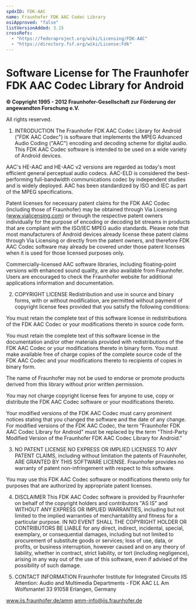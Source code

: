 ```yaml
---
spdxID: FDK-AAC
name: Fraunhofer FDK AAC Codec Library
osiApproved: "false"
listVersionAdded: 3.15
crossRefs: 
  - "https://fedoraproject.org/wiki/Licensing/FDK-AAC"
  - "https://directory.fsf.org/wiki/License:Fdk"
---
```


# Software License for The Fraunhofer FDK AAC Codec Library for Android

**© Copyright 1995 - 2012 Fraunhofer-Gesellschaft zur Förderung der angewandten Forschung e.V.**

All rights reserved.

1. INTRODUCTION
  The Fraunhofer FDK AAC Codec Library for Android ("FDK AAC Codec") is software that implements the MPEG Advanced Audio Coding ("AAC") encoding and decoding scheme for digital audio. This FDK AAC Codec software is intended to be used on a wide variety of Android devices.

  AAC's HE-AAC and HE-AAC v2 versions are regarded as today's most efficient general perceptual audio codecs. AAC-ELD is considered the best-performing full-bandwidth communications codec by independent studies and is widely deployed. AAC has been standardized by ISO and IEC as part of the MPEG specifications.

  Patent licenses for necessary patent claims for the FDK AAC Codec (including those of Fraunhofer) may be obtained through Via Licensing (www.vialicensing.com) or through the respective patent owners individually for the purpose of encoding or decoding bit streams in products that are compliant with the ISO/IEC MPEG audio standards. Please note that most manufacturers of Android devices already license these patent claims through Via Licensing or directly from the patent owners, and therefore FDK AAC Codec software may already be covered under those patent licenses when it is used for those licensed purposes only.

  Commercially-licensed AAC software libraries, including floating-point versions with enhanced sound quality, are also available from Fraunhofer. Users are encouraged to check the Fraunhofer website for additional applications information and documentation.

2. COPYRIGHT LICENSE
  Redistribution and use in source and binary forms, with or without modification, are permitted without payment of copyright license fees provided that you satisfy the following conditions:

  You must retain the complete text of this software license in redistributions of the FDK AAC Codec or your modifications thereto in source code form.

  You must retain the complete text of this software license in the documentation and/or other materials provided with redistributions of the FDK AAC Codec or your modifications thereto in binary form. You must make available free of charge copies of the complete source code of the FDK AAC Codec and your modifications thereto to recipients of copies in binary form.

  The name of Fraunhofer may not be used to endorse or promote products derived from this library without prior written permission.

  You may not charge copyright license fees for anyone to use, copy or distribute the FDK AAC Codec software or your modifications thereto.

  Your modified versions of the FDK AAC Codec must carry prominent notices stating that you changed the software and the date of any change. For modified versions of the FDK AAC Codec, the term "Fraunhofer FDK AAC Codec Library for Android" must be replaced by the term "Third-Party Modified Version of the Fraunhofer FDK AAC Codec Library for Android."

3. NO PATENT LICENSE
  NO EXPRESS OR IMPLIED LICENSES TO ANY PATENT CLAIMS, including without limitation the patents of Fraunhofer, ARE GRANTED BY THIS SOFTWARE LICENSE. Fraunhofer provides no warranty of patent non-infringement with respect to this software.

  You may use this FDK AAC Codec software or modifications thereto only for purposes that are authorized by appropriate patent licenses.

4. DISCLAIMER
  This FDK AAC Codec software is provided by Fraunhofer on behalf of the copyright holders and contributors "AS IS" and WITHOUT ANY EXPRESS OR IMPLIED WARRANTIES, including but not limited to the implied warranties of merchantability and fitness for a particular purpose. IN NO EVENT SHALL THE COPYRIGHT HOLDER OR CONTRIBUTORS BE LIABLE for any direct, indirect, incidental, special, exemplary, or consequential damages, including but not limited to procurement of substitute goods or services; loss of use, data, or profits, or business interruption, however caused and on any theory of liability, whether in contract, strict liability, or tort (including negligence), arising in any way out of the use of this software, even if advised of the possibility of such damage.

5. CONTACT INFORMATION
  Fraunhofer Institute for Integrated Circuits IIS Attention: Audio and Multimedia Departments - FDK AAC LL Am Wolfsmantel 33 91058 Erlangen, Germany

  www.iis.fraunhofer.de/amm amm-info@iis.fraunhofer.de
